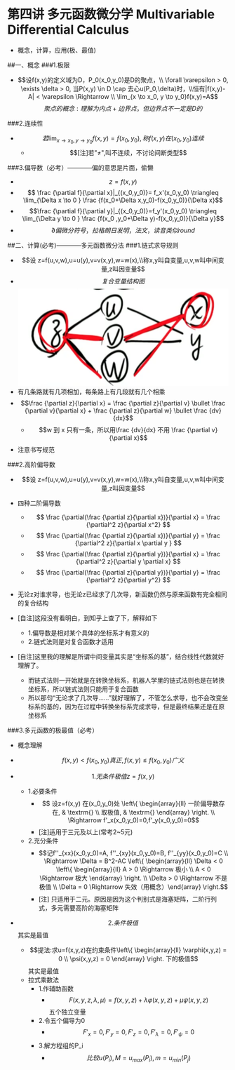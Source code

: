 # 第四讲 多元函数微分学 Multivariable Differential Calculus
* 概念，计算，应用(极、最值) 

##一、概念
###1.极限
* $$设f(x,y)的定义域为D，P_0(x_0,y_0)是D的聚点，\\ \forall \varepsilon > 0, \exists \delta > 0, 当P(x,y) \in D \cap 去心u(P_0,\delta)时，\\恒有|f(x,y)-A| < \varepsilon \Rightarrow \\ \lim_{x \to x_0, y \to y_0}f(x,y)=A$$ 
    $$聚点的概念:理解为内点+边界点，但边界点不一定是D的$$

###2.连续性
* $$若\lim_{x \to x_0, y \to y_0}f(x,y)=f(x_0,y_0),称f(x,y)在(x_0,y_0)连续$$
    * $$[注]若"≠",叫不连续，不讨论间断类型$$
    
###3.偏导数（必考）————偏的意思是片面，偷懒
* $$z=f(x,y)$$
* $$ \frac {\partial f}{\partial x}|_{(x_0,y_0)}= f_x'(x_0,y_0) \triangleq \lim_{\Delta x \to 0  } \frac {f(x_0+\Delta x,y_0)-f(x_0,y_0)}{\Delta x}$$
* $$\frac {\partial f}{\partial y}|_{(x_0,y_0)}=f_y'(x_0,y_0) \triangleq \lim_{\Delta y \to 0  } \frac {f(x_0 ,y_0+\Delta y)-f(x_0,y_0)}{\Delta y}$$
* $$ \partial  偏微分符号，拉格朗日发明，法文，读音类似round$$

##二、计算(必考)————多元函数微分法
###1.链式求导规则 
* $$设 z=f(u,v,w),u=u(y),v=v(x,y),w=w(x),\\称x,y叫自变量,u,v,w叫中间变量,z叫因变量$$
* $$复合变量结构图$$
![复合变量结构图](./img/mvdc1.png)
* 有几条路就有几项相加，每条路上有几段就有几个相乘
* $$\frac {\partial z}{\partial x} = \frac {\partial z}{\partial v} \bullet \frac {\partial v}{\partial x} + \frac {\partial z}{\partial w} \bullet \frac {dv}{dx}$$
    * $$w 到 x 只有一条，所以用\frac {dv}{dx} 不用 \frac {\partial v}{\partial x}$$
* 注意书写规范

###2.高阶偏导数
* $$设 z=f(u,v,w),u=u(y),v=v(x,y),w=w(x),\\称x,y叫自变量,u,v,w叫中间变量,z叫因变量$$
* 四种二阶偏导数
    * $$ \frac {\partial(\frac {\partial z}{\partial x})}{\partial x} = \frac {\partial^2 z}{\partial x^2} $$
    * $$ \frac {\partial(\frac {\partial z}{\partial x})}{\partial y} = \frac {\partial^2 z}{\partial x \partial y } $$
    * $$ \frac {\partial(\frac {\partial z}{\partial y})}{\partial x} = \frac {\partial^2 z}{\partial y \partial x} $$
    * $$ \frac {\partial(\frac {\partial z}{\partial y})}{\partial y} = \frac {\partial^2 z}{\partial y^2} $$
* 无论z对谁求导，也无论z已经求了几次导，新函数仍然与原来函数有完全相同的复合结构

* [自注]这段没有看明白，到知乎上查了下，解释如下
    * 1.偏导数是相对某个具体的坐标系才有意义的
    * 2.链式法则是对复合函数才适用  
* [自注]这里我的理解是所谓中间变量其实是“坐标系的基”，结合线性代数就好理解了。
    * 而链式法则一开始就是在转换坐标系，机器人学里的链式法则也是在转换坐标系，所以链式法则只能用于复合函数
    * 所以那句“无论求了几次导……”就好理解了，不管怎么求导，也不会改变坐标系的基的，因为在过程中转换坐标系完成求导，但是最终结果还是在原坐标系

###3.多元函数的极最值（必考）
* 概念理解
* $$ f(x,y) < f(x_0,y_0) 真正,f(x,y) \le f(x_0,y_0) 广义$$

* $$1.无条件极值 z=f(x,y)$$
    * 1.必要条件
        * $$ 设z=f(x,y) 在(x_0,y_0)处 \left\{ \begin{array}{ll}
 一阶偏导数存在, & \textrm{} \\
 取极值, & \textrm{}  \end{array} \right. \\ \Rightarrow f'_x(x_0,y_0)=0,f'_y(x_0,y_0)=0$$
        * [注]适用于三元及以上(常考2~5元)
    * 2.充分条件
        * $$记f''_{xx}(x_0,y_0)=A, f''_{xy}(x_0,y_0)=B, f''_{yy}(x_0,y_0)=C \\ \Rightarrow \Delta = B^2-AC  \left\{ \begin{array}{ll}
 \Delta < 0 \left\{ \begin{array}{ll}
 A > 0 \Rightarrow 极小  \\
 A < 0  \Rightarrow 极大  \end{array} \right. \\
 \Delta > 0 \Rightarrow 不是极值 \\  \Delta = 0 \Rightarrow 失效（用概念）\end{array} \right.$$
        * [注] 只适用于二元。原因是因为这个判别式是海塞矩阵，二阶行列式，多元需要高阶的海塞矩阵

* $$2.条件极值$$其实是最值
    * $$提法:求u=f(x,y,z)在约束条件\left\{ \begin{array}{ll}
 \varphi(x,y,z) = 0   \\
 \psi(x,y,z) = 0  \end{array} \right. 下的极值$$ 其实是最值
    * 拉式乘数法 
        * 1.作辅助函数
            * $$ F(x,y,z,\lambda,\mu) = f(x,y,z) +  \lambda \varphi(x,y,z)+\mu\psi(x,y,z) $$五个独立变量
        * 2.令五个偏导为0
            * $$F'_x=0,F'_y=0,F'_z=0,F'_{\lambda}=0,F'_{\psi}=0 $$
        * 3.解方程组的P_i
            * $$比较u(P_i),M = u_{max}(P_i),m=u_{min}(P_j)$$


